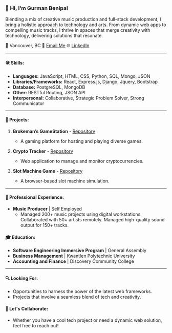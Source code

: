 ### 👋 Hi, I’m Gurman Benipal

Blending a mix of creative music production and full-stack development, I bring a holistic approach to technology and arts. From dynamic web apps to compelling music tracks, I thrive in spaces that merge creativity with technology, delivering solutions that resonate.

📍 Vancouver, BC
📧 [Email Me](mailto:gurmxnbenipal@gmail.com)
🌐 [LinkedIn](https://www.linkedin.com/in/gurmanbenipal/)

---

#### 🛠️ Skills:
- **Languages:** JavaScript, HTML, CSS, Python, SQL, Mongo, JSON 
- **Libraries/Frameworks:** React, Express.js, Django, Jquery, Bootstrap 
- **Database:** PostgreSQL, MongoDB
- **Other:** RESTful Routing, JSON API
- **Interpersonal:** Collaborative, Strategic Problem Solver, Strong Communicator

---

#### 🚀 Projects:
1. **Brokeman’s GameStation** - [Repository](https://github.com/gurmanbenipal/brokemans-gamestation)
   - A gaming platform for hosting and playing diverse games.
2. **Crypto Tracker** - [Repository](https://github.com/gurmanbenipal/crypto-tracker)
   - Web application to manage and monitor cryptocurrencies.
   
3. **Slot Machine Game** - [Repository](https://github.com/gurmanbenipal/SLOT-MACHINE)
   - A browser-based slot machine simulation.


---

#### 🌟 Professional Experience:

- **Music Producer** | Self Employed
   - Managed 200+ music projects using digital workstations. Collaborated with 50+ artists remotely. Managed high-quality sound output for 150+ tracks.


#### 🎓 Education:

- **Software Engineering Immersive Program** | General Assembly
- **Business Management** | Kwantlen Polytechnic University
- **Accounting and Finance** | Discovery Community College

---

#### 🔍 Looking For:
- Opportunities to harness the power of the latest web frameworks.
- Projects that involve a seamless blend of tech and creativity.

#### 🤝 Let's Collaborate:
- Whether you have a cool tech project or need a dynamic web solution, feel free to reach out!


